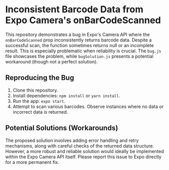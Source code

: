 # Inconsistent Barcode Data from Expo Camera's onBarCodeScanned

This repository demonstrates a bug in Expo's Camera API where the `onBarCodeScanned` prop inconsistently returns barcode data.  Despite a successful scan, the function sometimes returns null or an incomplete result.  This is especially problematic when reliability is crucial.  The `bug.js` file showcases the problem, while `bugSolution.js` presents a potential workaround (though not a perfect solution). 

## Reproducing the Bug

1. Clone this repository.
2. Install dependencies: `npm install` or `yarn install`.
3. Run the app: `expo start`.
4. Attempt to scan various barcodes.  Observe instances where no data or incorrect data is returned.

## Potential Solutions (Workarounds)

The proposed solution involves adding error handling and retry mechanisms, along with careful checks of the returned data structure. However, a more robust and reliable solution would ideally be implemented within the Expo Camera API itself. Please report this issue to Expo directly for a more permanent fix.